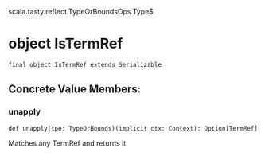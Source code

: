 scala.tasty.reflect.TypeOrBoundsOps.Type$
# object IsTermRef

<pre><code class="language-scala" >final object IsTermRef extends Serializable</pre></code>
## Concrete Value Members:
### unapply
<pre><code class="language-scala" >def unapply(tpe: TypeOrBounds)(implicit ctx: Context): Option[TermRef]</pre></code>
Matches any TermRef and returns it

